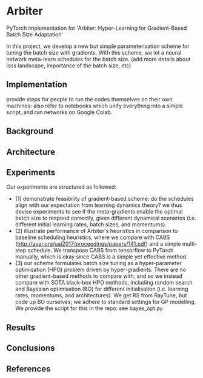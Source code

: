 # Arbiter
PyTorch implementation for 'Arbiter: Hyper-Learning for Gradient-Based Batch Size Adaptation'

In this project, we develop a new but simple parameterisation scheme for tuning the batch size with gradients. With this scheme, we let a neural network meta-learn schedules for the batch size. (add more details about loss landscape, importance of the batch size, etc)

## Implementation
provide steps for people to run the codes themselves on their own machines: also refer to notebooks which unify everything into a simple script, and run networks on Google Colab.

## Background 

## Architecture

## Experiments
Our experiments are structured as followed: 
- (1) demonstrate feasibility of gradient-based scheme: do the schedules align with our expectation from learning dynamics theory? we thus devise experiments to see if the meta-gradients enable the optimal batch size to respond correctly, given different dynamical scenarios (i.e. different initial learning rates, batch sizes, and momentums). 
- (2) illustrate performance of Arbiter's heuristics in comparison to baseline scheduling heuristics, where we compare with CABS (http://auai.org/uai2017/proceedings/papers/141.pdf) and a simple multi-step schedule. We transpose CABS from tensorflow to PyTorch manually, which is okay since CABS is a simple yet effective method. 
- (3) our scheme formulates batch size tuning as a hyper-parameter optimisation (HPO) problem driven by hyper-gradients. There are no other gradient-based methods to compare with, and so we instead compare with SOTA black-box HPO methods, including random search and Bayesian optimisation (BO) for different initialisation (i.e. learning rates, momentums, and architectures). We get RS from RayTune, but code up BO ourselves; we adhere to standard settings for GP modelling. We provide the script for this in the repo: see bayes_opt.py

## Results


## Conclusions


## References
